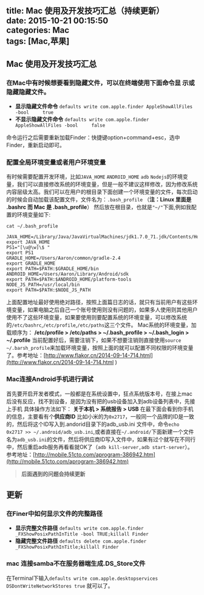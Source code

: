 title: Mac 使用及开发技巧汇总（持续更新）  
date: 2015-10-21 00:15:50  
categories: Mac  
tags: [Mac,苹果]
---

## Mac 使用及开发技巧汇总
###  在Mac中有时候想要看到隐藏文件，可以在终端使用下面命令显    示或隐藏隐藏文件。
* **显示隐藏文件命令**
`defaults write com.apple.finder AppleShowAllFiles -bool     true`  
* **不显示隐藏文件命令**
`defaults write com.apple.finder AppleShowAllFiles -bool     false`  

命令运行之后需要重新加载Finder：快捷键option+command+esc，选中Finder，重新启动即可。
    
### 配置全局环境变量或者用户环境变量
有时候需要配置开发环境，比如`JAVA_HOME` `ANDROID_HOME` `adb` `Nodejs`的环境变量，我们可以直接修改系统的环境变量，但是一般不建议这样修改，因为修改系统内容层级太高。我们可以在用户的根目录下面创建一个环境变量的文件，每次启动的时候会自动加载该配置文件，文件名为：`.bash_profile` （**注：Linux 里面是 .bashrc 而 Mac 是 .bash_profile**） 然后放在根目录，也就是`"~/"`下面,例如我配置的环境变量如下:

```shell
cat ~/.bash_profile

JAVA_HOME=/Library/Java/JavaVirtualMachines/jdk1.7.0_71.jdk/Contents/Home
export JAVA_HOME
PS1="[\u@\w]\$ "
export PS1
GRADLE_HOME=/Users/Aaron/common/gradle-2.4
export GRADLE_HOME
export PATH=$PATH:$GRADLE_HOME/bin
ANDROID_HOME=/Users/Aaron/Library/Android/sdk
export PATH=$PATH:$ANDROID_HOME/platform-tools
NODE_JS_PATH=/usr/local/bin
export PATH=$PATH:$NODE_JS_PATH
```
上面配置地址最好使用绝对路径，按照上面篇日志的话，就只有当前用户有这些环境变量，如果电脑之后自己一个账号使用则没有问题的，如果多人使用则其他用户使用不了这些环境变量，如果要使用则要配置系统的环境变量，可以修改系统的`/etc/bashrc`,`/etc/profile`,`/etc/paths`这三个文件。
Mac系统的环境变量，加载顺序为：
**/etc/profile > /etc/paths > ~/.bash_profile > ~/.bash_login > ~/.profile**
当前配置好后，需要注销下，如果不想要注销则直接使用`source ~/.barsh_profile`来加载环境变量，按照上面的就可以配置不同权限的环境变量了。参考地址：[http://www.flakor.cn/2014-09-14-714.html](http://www.flakor.cn/2014-09-14-714.html )

###  Mac连接Android手机进行调试
首先要开启开发者模式，一般都是在系统设置中，狂点系统版本号，在接上mac后没有反应，找不到设备，是因为没有把的usb设备加入到adb设备列表中，先接上手机 具体操作方法如下：
**关于本机 > 系统报告 > USB** 在最下面会看到你手机的信息，主要看有个**供应商ID** 比如小米的为`0x2717`，一般同一个品牌的ID是一致的，然后将这个ID写入到.andorid目录下的adb_usb.ini 文件中，命令`echo 0x2717 >> ~/.android/adb_usb.ini`,或者直接在`~/.android/`下面新建一个文件名为`adb_usb.ini`的文件，然后将供应商ID写入文件中，如果有过个就写在不同行中，然后重启adb服务再看看就OK了（`adb kill-server,adb start-server`）。
参考地址：[http://mobile.51cto.com/aprogram-386942.htm](http://mobile.51cto.com/aprogram-386942.htm)

> **后面遇到的问题会持续更新**

## **更新** ##
###  在Finer中如何显示文件的完整路径
* **显示完整文件路径**
`defaults write com.apple.finder _FXShowPosixPathInTitle -bool TRUE;killall Finder`
* **隐藏完整文件路径**
`defaults delete com.apple.finder _FXShowPosixPathInTitle;killall Finder `

### mac 连接samba不在服务器端生成.DS_Store文件
在Terminal下输入`defaults write com.apple.desktopservices DSDontWriteNetworkStores true` 就可以了。
